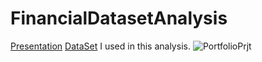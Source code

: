 
# FinancialDatasetAnalysis 
[Presentation](www.google.com)
[DataSet](https://docs.google.com/spreadsheets/d/1kmZtwNrw9_M0WtZSqfjK89xXlAYUXTzr/edit#gid=496722688) I used in this analysis.
![PortfolioPrjt](https://github.com/Emilinjoseph/FinancialDatasetAnalysis/assets/37008863/4740187a-9a8b-4e3e-9236-f8c30a0c9b12)

